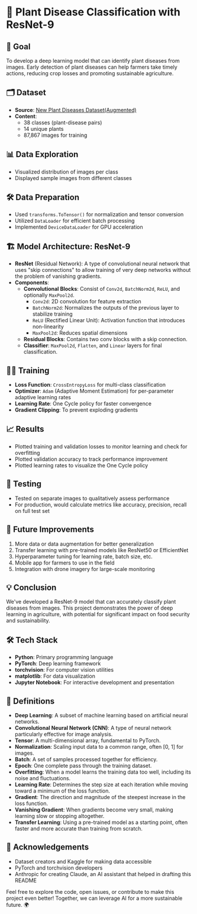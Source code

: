 # 🌱 Plant Disease Classification with ResNet-9

## 🎯 Goal
To develop a deep learning model that can identify plant diseases from images. Early detection of plant diseases can help farmers take timely actions, reducing crop losses and promoting sustainable agriculture.

## 🗂️ Dataset
- **Source**: [New Plant Diseases Dataset(Augmented)](https://www.kaggle.com/datasets/vipoooool/new-plant-diseases-dataset)
- **Content**:
  - 38 classes (plant-disease pairs)
  - 14 unique plants
  - 87,867 images for training

## 📊 Data Exploration
- Visualized distribution of images per class
- Displayed sample images from different classes

## 🛠️ Data Preparation
- Used `transforms.ToTensor()` for normalization and tensor conversion
- Utilized `DataLoader` for efficient batch processing
- Implemented `DeviceDataLoader` for GPU acceleration

## 🏗️ Model Architecture: ResNet-9
- **ResNet** (Residual Network): A type of convolutional neural network that uses "skip connections" to allow training of very deep networks without the problem of vanishing gradients.
- **Components**:
  - **Convolutional Blocks**: Consist of `Conv2d`, `BatchNorm2d`, `ReLU`, and optionally `MaxPool2d`.
    - `Conv2d`: 2D convolution for feature extraction
    - `BatchNorm2d`: Normalizes the outputs of the previous layer to stabilize training
    - `ReLU` (Rectified Linear Unit): Activation function that introduces non-linearity
    - `MaxPool2d`: Reduces spatial dimensions
  - **Residual Blocks**: Contains two conv blocks with a skip connection.
  - **Classifier**: `MaxPool2d`, `Flatten`, and `Linear` layers for final classification.

## 🏋️‍♀️ Training
- **Loss Function**: `CrossEntropyLoss` for multi-class classification
- **Optimizer**: `Adam` (Adaptive Moment Estimation) for per-parameter adaptive learning rates
- **Learning Rate**: One Cycle policy for faster convergence
- **Gradient Clipping**: To prevent exploding gradients

## 📈 Results
- Plotted training and validation losses to monitor learning and check for overfitting
- Plotted validation accuracy to track performance improvement
- Plotted learning rates to visualize the One Cycle policy

## 🧪 Testing
- Tested on separate images to qualitatively assess performance
- For production, would calculate metrics like accuracy, precision, recall on full test set

## 🚀 Future Improvements
1. More data or data augmentation for better generalization
2. Transfer learning with pre-trained models like ResNet50 or EfficientNet
3. Hyperparameter tuning for learning rate, batch size, etc.
4. Mobile app for farmers to use in the field
5. Integration with drone imagery for large-scale monitoring

## 💡 Conclusion
We've developed a ResNet-9 model that can accurately classify plant diseases from images. This project demonstrates the power of deep learning in agriculture, with potential for significant impact on food security and sustainability.

## 🛠️ Tech Stack
- **Python**: Primary programming language
- **PyTorch**: Deep learning framework
- **torchvision**: For computer vision utilities
- **matplotlib**: For data visualization
- **Jupyter Notebook**: For interactive development and presentation

## 📝 Definitions
- **Deep Learning**: A subset of machine learning based on artificial neural networks.
- **Convolutional Neural Network (CNN)**: A type of neural network particularly effective for image analysis.
- **Tensor**: A multi-dimensional array, fundamental to PyTorch.
- **Normalization**: Scaling input data to a common range, often [0, 1] for images.
- **Batch**: A set of samples processed together for efficiency.
- **Epoch**: One complete pass through the training dataset.
- **Overfitting**: When a model learns the training data too well, including its noise and fluctuations.
- **Learning Rate**: Determines the step size at each iteration while moving toward a minimum of the loss function.
- **Gradient**: The direction and magnitude of the steepest increase in the loss function.
- **Vanishing Gradient**: When gradients become very small, making learning slow or stopping altogether.
- **Transfer Learning**: Using a pre-trained model as a starting point, often faster and more accurate than training from scratch.

## 🙌 Acknowledgements
- Dataset creators and Kaggle for making data accessible
- PyTorch and torchvision developers
- Anthropic for creating Claude, an AI assistant that helped in drafting this README

Feel free to explore the code, open issues, or contribute to make this project even better! Together, we can leverage AI for a more sustainable future. 🌍
